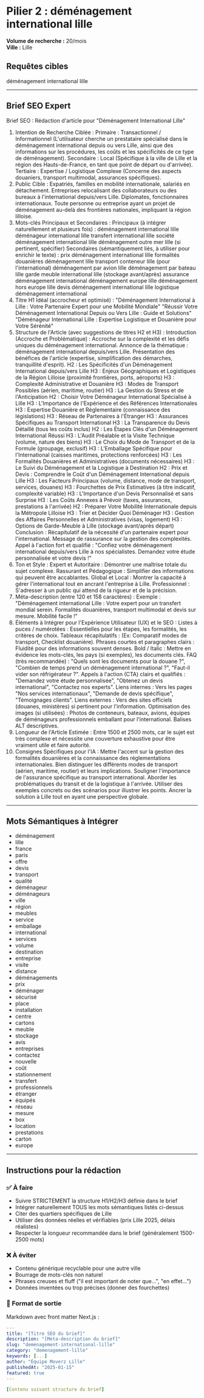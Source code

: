 # Pilier 2 : déménagement international lille

**Volume de recherche :** 20/mois  
**Ville :** Lille

## Requêtes cibles

déménagement international lille

---

## Brief SEO Expert

Brief SEO : Rédaction d'article pour "Déménagement International Lille"
1. Intention de Recherche Ciblée :
Primaire : Transactionnel / Informationnel (L'utilisateur cherche un prestataire spécialisé dans le déménagement international depuis ou vers Lille, ainsi que des informations sur les procédures, les coûts et les spécificités de ce type de déménagement).
Secondaire : Local (Spécifique à la ville de Lille et la région des Hauts-de-France, en tant que point de départ ou d'arrivée).
Tertiaire : Expertise / Logistique Complexe (Concerne des aspects douaniers, transport multimodal, assurances spécifiques).
2. Public Cible :
Expatriés, familles en mobilité internationale, salariés en détachement.
Entreprises relocalisant des collaborateurs ou des bureaux à l'international depuis/vers Lille.
Diplomates, fonctionnaires internationaux.
Toute personne ou entreprise ayant un projet de déménagement au-delà des frontières nationales, impliquant la région lilloise.
3. Mots-clés Principaux et Secondaires :
Principaux (à intégrer naturellement et plusieurs fois) :
déménagement international lille
déménageur international lille
transfert international lille
société déménagement international lille
déménagement outre mer lille (si pertinent, spécifier)
Secondaires (sémantiquement liés, à utiliser pour enrichir le texte) :
prix déménagement international lille
formalités douanières déménagement lille
transport conteneur lille (pour l'international)
déménagement par avion lille
déménagement par bateau lille
garde meuble international lille (stockage avant/après)
assurance déménagement international
déménagement europe lille
déménagement hors europe lille
devis déménagement international lille
logistique déménagement international
4. Titre H1 Idéal (accrocheur et optimisé) :
"Déménagement International à Lille : Votre Partenaire Expert pour une Mobilité Mondiale"
"Réussir Votre Déménagement International Depuis ou Vers Lille : Guide et Solutions"
"Déménageur International Lille : Expertise Logistique et Douanière pour Votre Sérénité"
5. Structure de l'Article (avec suggestions de titres H2 et H3) :
Introduction (Accroche et Problématique) :
Accroche sur la complexité et les défis uniques du déménagement international.
Annonce de la thématique : déménagement international depuis/vers Lille.
Présentation des bénéfices de l'article (expertise, simplification des démarches, tranquillité d'esprit).
H2 : Les Spécificités d'un Déménagement International depuis/vers Lille
H3 : Enjeux Géographiques et Logistiques de la Région Lilloise (proximité frontières, ports, aéroports)
H3 : Complexité Administrative et Douanière
H3 : Modes de Transport Possibles (aérien, maritime, routier)
H3 : La Gestion du Stress et de l'Anticipation
H2 : Choisir Votre Déménageur International Spécialisé à Lille
H3 : L'Importance de l'Expérience et des Références Internationales
H3 : Expertise Douanière et Réglementaire (connaissance des législations)
H3 : Réseau de Partenaires à l'Étranger
H3 : Assurances Spécifiques au Transport International
H3 : La Transparence du Devis Détaillé (tous les coûts inclus)
H2 : Les Étapes Clés d'un Déménagement International Réussi
H3 : L'Audit Préalable et la Visite Technique (volume, nature des biens)
H3 : Le Choix du Mode de Transport et de la Formule (groupage, exclusif)
H3 : L'Emballage Spécifique pour l'International (caisses maritimes, protections renforcées)
H3 : Les Formalités Douanières et Administratives (documents nécessaires)
H3 : Le Suivi du Déménagement et la Logistique à Destination
H2 : Prix et Devis : Comprendre le Coût d'un Déménagement International depuis Lille
H3 : Les Facteurs Principaux (volume, distance, mode de transport, services, douanes)
H3 : Fourchettes de Prix Estimatives (à titre indicatif, complexité variable)
H3 : L'Importance d'un Devis Personnalisé et sans Surprise
H3 : Les Coûts Annexes à Prévoir (taxes, assurances, prestations à l'arrivée)
H2 : Préparer Votre Mobilité Internationale depuis la Métropole Lilloise
H3 : Trier et Décider Quoi Déménager
H3 : Gestion des Affaires Personnelles et Administratives (visas, logement)
H3 : Options de Garde-Meuble à Lille (stockage avant/après départ)
Conclusion :
Récapitulatif de la nécessité d'un partenaire expert pour l'international.
Message de rassurance sur la gestion des complexités.
Appel à l'action fort et qualifié : "Confiez votre déménagement international depuis/vers Lille à nos spécialistes. Demandez votre étude personnalisée et votre devis !"
6. Ton et Style :
Expert et Autoritaire : Démontrer une maîtrise totale du sujet complexe.
Rassurant et Pédagogique : Simplifier des informations qui peuvent être accablantes.
Global et Local : Montrer la capacité à gérer l'international tout en ancrant l'entreprise à Lille.
Professionnel : S'adresser à un public qui attend de la rigueur et de la précision.
7. Méta-description (entre 120 et 158 caractères) :
Exemple : "Déménagement international Lille : Votre expert pour un transfert mondial serein. Formalités douanières, transport multimodal et devis sur mesure. Mobilité facile !"
8. Éléments à Intégrer pour l'Expérience Utilisateur (UX) et le SEO :
Listes à puces / numérotées : Essentielles pour les étapes, les formalités, les critères de choix.
Tableaux récapitulatifs : (Ex: Comparatif modes de transport, Checklist douanière).
Phrases courtes et paragraphes clairs : Fluidité pour des informations souvent denses.
Bold / Italic : Mettre en évidence les mots-clés, les pays (si exemples), les documents clés.
FAQ (très recommandée) : "Quels sont les documents pour la douane ?", "Combien de temps prend un déménagement international ?", "Faut-il vider son réfrigérateur ?".
Appels à l'action (CTA) clairs et qualifiés : "Demandez votre étude personnalisée", "Obtenez un devis international", "Contactez nos experts".
Liens internes : Vers les pages "Nos services internationaux", "Demande de devis spécifique", "Témoignages clients".
Liens externes : Vers des sites officiels (douanes, ministères) si pertinent pour l'information.
Optimisation des images (si utilisées) : Photos de conteneurs, bateaux, avions, équipes de déménageurs professionnels emballant pour l'international. Balises ALT descriptives.
9. Longueur de l'Article Estimée :
Entre 1500 et 2500 mots, car le sujet est très complexe et nécessite une couverture exhaustive pour être vraiment utile et faire autorité.
10. Consignes Spécifiques pour l'IA :
Mettre l'accent sur la gestion des formalités douanières et la connaissance des réglementations internationales.
Bien distinguer les différents modes de transport (aérien, maritime, routier) et leurs implications.
Souligner l'importance de l'assurance spécifique au transport international.
Aborder les problématiques du transit et de la logistique à l'arrivée.
Utiliser des exemples concrets ou des scénarios pour illustrer les points.
Ancrer la solution à Lille tout en ayant une perspective globale.

---

## Mots Sémantiques à Intégrer

- déménagement
- lille
- france
- paris
- offre
- devis
- transport
- qualité
- déménageur
- déménageurs
- ville
- région
- meubles
- service
- emballage
- international
- services
- volume
- destination
- entreprise
- visite
- distance
- déménagements
- prix
- déménager
- sécurisé
- place
- installation
- centre
- cartons
- meuble
- stockage
- avis
- entreprises
- contactez
- nouvelle
- coût
- stationnement
- transfert
- professionnels
- étranger
- équipés
- réseau
- mesure
- box
- location
- prestations
- carton
- europe

---

## Instructions pour la rédaction

### ✅ À faire
- Suivre STRICTEMENT la structure H1/H2/H3 définie dans le brief
- Intégrer naturellement TOUS les mots sémantiques listés ci-dessus
- Citer des quartiers spécifiques de Lille
- Utiliser des données réelles et vérifiables (prix Lille 2025, délais réalistes)
- Respecter la longueur recommandée dans le brief (généralement 1500-2500 mots)

### ❌ À éviter
- Contenu générique recyclable pour une autre ville
- Bourrage de mots-clés non naturel
- Phrases creuses et fluff ("il est important de noter que...", "en effet...")
- Données inventées ou trop précises (donner des fourchettes)

### 🎯 Format de sortie
Markdown avec front matter Next.js :

```yaml
---
title: "[Titre SEO du brief]"
description: "[Meta-description du brief]"
slug: "demenagement-international-lille"
category: "demenagement-lille"
keywords: [...]
author: "Équipe Moverz Lille"
publishedAt: "2025-01-15"
featured: true
---

[Contenu suivant structure du brief]
```
